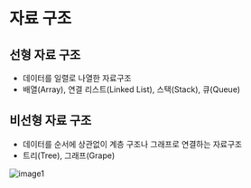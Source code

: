 # 자료 구조

## 선형 자료 구조

- 데이터를 일렬로 나열한 자료구조
- 배열(Array), 연결 리스트(Linked List), 스택(Stack), 큐(Queue)

## 비선형 자료 구조

- 데이터를 순서에 상관없이 계층 구조나 그래프로 연결하는 자료구조
- 트리(Tree), 그래프(Grape)

![image1](https://wikidocs.net/images/page/224929/fig-002.png)

